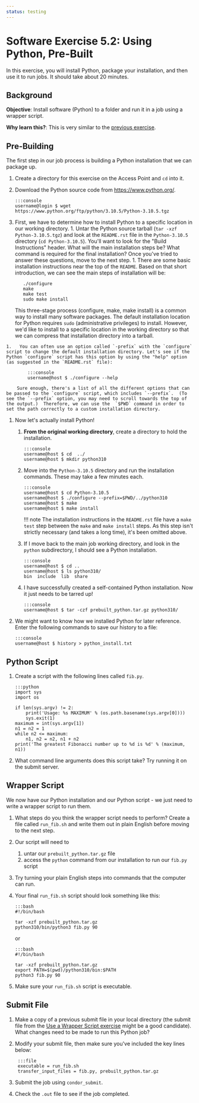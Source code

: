 ```yaml
---
status: testing
---
```


<style type="text/css"> pre em { font-style: normal; background-color: yellow; } pre strong { font-style: normal; font-weight: bold; color: #008; } </style>

Software Exercise 5.2: Using Python, Pre-Built
===============================================

In this exercise, you will install Python, package your installation, and then use it to run jobs. It should take about 20 minutes.

Background
----------

**Objective**: Install software (Python) to a folder and run it in a job using a wrapper script. 

**Why learn this?**: This is very similar to the [previous exercise](part5-ex1-prepackaged.md). 


Pre-Building
--------------------------------

The first step in our job process is building a Python installation that we can package up.

1.  Create a directory for this exercise on the Access Point and `cd` into it.
1.  Download the Python source code from <https://www.python.org/>. 

		:::console
		username@login $ wget https://www.python.org/ftp/python/3.10.5/Python-3.10.5.tgz

1.   First, we have to determine how to install Python to a specific location in our working directory.
    1.  Untar the Python source tarball (`tar -xzf Python-3.10.5.tgz`) and look at the `README.rst` file in the `Python-3.10.5` directory (`cd Python-3.10.5`).  You'll want to look for the "Build Instructions" header.  What will the main installation steps be?  What command is required for the final installation?  Once you've tried to answer these questions, move to the next step.
    1.  There are some basic installation instructions near the top of the `README`. Based on that short introduction, we can see the main steps of installation will be: 

			./configure
			make
			make test
			sudo make install

		This three-stage process (configure, make, make install) is a common  way to install many software packages.   The default installation  location for Python requires `sudo` (administrative privileges) to install. However, we'd like to install to a specific location in the working directory  so that we can compress that installation directory into a tarball. 

	1.   You can often use an option called `-prefix` with the `configure` script to change the default installation directory. Let's see if the Python `configure` script has this option by using the "help" option (as suggested in the `README.rst` file): 

			:::console
			username@host $ ./configure --help

		Sure enough, there's a list of all the different options that can be passed to the `configure` script, which includes `--prefix`.  (To see the `--prefix` option, you may need to scroll towards the top of the output.)  Therefore, we can use the  `$PWD` command in order to set the path correctly to a custom installation directory. 

1.  Now let's actually install Python!
    1.  **From the original working directory**, create a directory to hold the installation. 

			:::console
			username@host $ cd  ../
			username@host $ mkdir python310

	1.  Move into the `Python-3.10.5` directory and run the installation commands. These may take a few minutes each. 

			:::console
			username@host $ cd Python-3.10.5
			username@host $ ./configure --prefix=$PWD/../python310
			username@host $ make
			username@host $ make install

		!!! note
			The installation instructions in the `README.rst` file have a `make test` step 
			between the `make` and `make install` steps.  As this step isn't strictly necessary (and takes a long time), it's been omitted above.  

	1.  If I move back to the main job working directory, and look in the `python` subdirectory, I should see a Python installation. 

			:::console
			username@host $ cd ..
			username@host $ ls python310/
			bin  include  lib  share

	1.  I have successfully created a self-contained Python installation. Now it just needs to be tarred up! 

			:::console
			username@host $ tar -czf prebuilt_python.tar.gz python310/

1.  We might want to know how we installed Python for later reference.  Enter the following commands to save our history to a file: 

		:::console
		username@host $ history > python_install.txt

Python Script
-------------

1.  Create a script with the following lines called `fib.py`. 

		:::python
		import sys
		import os

		if len(sys.argv) != 2:
			print('Usage: %s MAXIMUM' % (os.path.basename(sys.argv[0])))
			sys.exit(1)
		maximum = int(sys.argv[1])
		n1 = n2 = 1
		while n2 <= maximum:
			n1, n2 = n2, n1 + n2
		print('The greatest Fibonacci number up to %d is %d' % (maximum, n1))

1. What command line arguments does this script take? Try running it on the submit server.

Wrapper Script
--------------

We now have our Python installation and our Python script - we just need to write a wrapper script to run them.

1.  What steps do you think the wrapper script needs to perform? Create a file called `run_fib.sh` and write them out in plain English before moving to the next step.
1.  Our script will need to
    1.  untar our `prebuilt_python.tar.gz` file
    1.  access the `python` command from our installation to run our `fib.py` script
1.  Try turning your plain English steps into commands that the computer can run.
1.  Your final `run_fib.sh` script should look something like this: 

		:::bash
		#!/bin/bash

		tar -xzf prebuilt_python.tar.gz 
		python310/bin/python3 fib.py 90

	or

		:::bash
		#!/bin/bash

		tar -xzf prebuilt_python.tar.gz 
		export PATH=$(pwd)/python310/bin:$PATH 
		python3 fib.py 90

1.  Make sure your `run_fib.sh` script is executable.

Submit File
-----------

1.  Make a copy of a previous submit file in your local directory (the submit file from 
the [Use a Wrapper Script exercise](part4-ex2-wrapper.md) might be a good candidate). What changes need to be made to run this Python job? 

1. Modify your submit file, then make sure you've included the key lines below: 

		:::file
		executable = run_fib.sh
		transfer_input_files = fib.py, prebuilt_python.tar.gz

1. Submit the job using `condor_submit`. 

1. Check the `.out` file to see if the job completed.

